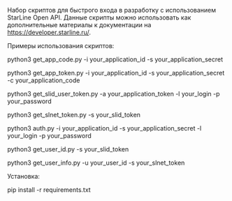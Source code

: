 Набор скриптов для быстрого входа в разработку с использованием StarLine Open API.
Данные скрипты можно использовать как дополнительные материалы к документации на https://developer.starline.ru/.

Примеры использования скриптов:

python3 get_app_code.py -i your_application_id -s your_application_secret

python3 get_app_token.py -i your_application_id -s your_application_secret -c your_application_code

python3 get_slid_user_token.py -a your_application_token -l your_login -p your_password

python3 get_slnet_token.py -s your_slid_token

python3 auth.py -i your_application_id -s your_application_secret -l your_login -p your_password

python3 get_user_id.py -s your_slid_token

python3 get_user_info.py -u your_user_id -s your_slnet_token

Установка:

pip install -r requirements.txt